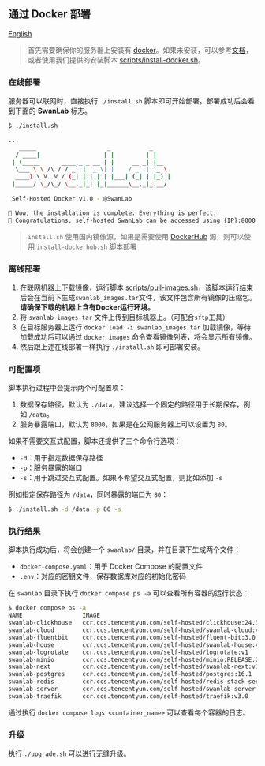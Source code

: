 ## 通过 Docker 部署

[English](./README_EN.md)

> 首先需要确保你的服务器上安装有 [docker](https://docs.docker.com/engine/install/)。如果未安装，可以参考[文档](https://yeasy.gitbook.io/docker_practice/install)，或者使用我们提供的安装脚本 [scripts/install-docker.sh](../scripts/install-docker.sh)。

### 在线部署
服务器可以联网时，直接执行 `./install.sh` 脚本即可开始部署。部署成功后会看到下面的 **SwanLab** 标志。

```bash
$ ./install.sh

...
   _____                    _           _     
  / ____|                  | |         | |    
 | (_____      ____ _ _ __ | |     __ _| |__  
  \___ \ \ /\ / / _` | '_ \| |    / _` | '_ \ 
  ____) \ V  V / (_| | | | | |___| (_| | |_) |
 |_____/ \_/\_/ \__,_|_| |_|______\__,_|_.__/ 
                                              
 Self-Hosted Docker v1.0 - @SwanLab

🎉 Wow, the installation is complete. Everything is perfect.
🥰 Congratulations, self-hosted SwanLab can be accessed using {IP}:8000
```

> `install.sh` 使用国内镜像源，如果是需要使用 [DockerHub](https://hub.docker.com/explore) 源，则可以使用 `install-dockerhub.sh` 脚本部署

### 离线部署

1. 在联网机器上下载镜像，运行脚本 [scripts/pull-images.sh](../scripts/pull-images.sh)，该脚本运行结束后会在当前下生成`swanlab_images.tar`文件，该文件包含所有镜像的压缩包。**请确保下载的机器上含有Docker运行环境。**
2. 将 `swanlab_images.tar` 文件上传到目标机器上。（可配合`sftp`工具）
3. 在目标服务器上运行 `docker load -i swanlab_images.tar` 加载镜像，等待加载成功后可以通过 `docker images` 命令查看镜像列表，将会显示所有镜像。
4. 然后跟上述在线部署一样执行 `./install.sh` 即可部署安装。

### 可配置项

脚本执行过程中会提示两个可配置项：

1. 数据保存路径，默认为 `./data`，建议选择一个固定的路径用于长期保存，例如 `/data`。
2. 服务暴露端口，默认为 `8000`，如果是在公网服务器上可以设置为 `80`。

如果不需要交互式配置，脚本还提供了三个命令行选项：

- `-d`：用于指定数据保存路径
- `-p`：服务暴露的端口
- `-s`：用于跳过交互式配置。如果不希望交互式配置，则比如添加 `-s`

例如指定保存路径为 `/data`，同时暴露的端口为 `80`：

```bash
$ ./install.sh -d /data -p 80 -s
```

### 执行结果

脚本执行成功后，将会创建一个 `swanlab/` 目录，并在目录下生成两个文件：

- `docker-compose.yaml`：用于 Docker Compose 的配置文件
- `.env`：对应的密钥文件，保存数据库对应的初始化密码

在 `swanlab` 目录下执行 `docker compose ps -a` 可以查看所有容器的运行状态：

```bash
$ docker compose ps -a                                                                                                                                                                (base) 
NAME                 IMAGE                                                                   COMMAND                  SERVICE          CREATED          STATUS                    PORTS
swanlab-clickhouse   ccr.ccs.tencentyun.com/self-hosted/clickhouse:24.3                      "/entrypoint.sh"         clickhouse       22 minutes ago   Up 22 minutes (healthy)   8123/tcp, 9000/tcp, 9009/tcp
swanlab-cloud        ccr.ccs.tencentyun.com/self-hosted/swanlab-cloud:v1                     "/docker-entrypoint.…"   swanlab-cloud    22 minutes ago   Up 21 minutes             80/tcp
swanlab-fluentbit    ccr.ccs.tencentyun.com/self-hosted/fluent-bit:3.0                       "/fluent-bit/bin/flu…"   fluent-bit       22 minutes ago   Up 22 minutes             2020/tcp
swanlab-house        ccr.ccs.tencentyun.com/self-hosted/swanlab-house:v1                     "./app"                  swanlab-house    22 minutes ago   Up 21 minutes (healthy)   3000/tcp
swanlab-logrotate    ccr.ccs.tencentyun.com/self-hosted/logrotate:v1                         "/sbin/tini -- /usr/…"   logrotate        22 minutes ago   Up 22 minutes             
swanlab-minio        ccr.ccs.tencentyun.com/self-hosted/minio:RELEASE.2025-02-28T09-55-16Z   "/usr/bin/docker-ent…"   minio            22 minutes ago   Up 22 minutes (healthy)   9000/tcp
swanlab-next         ccr.ccs.tencentyun.com/self-hosted/swanlab-next:v1                      "docker-entrypoint.s…"   swanlab-next     22 minutes ago   Up 21 minutes             3000/tcp
swanlab-postgres     ccr.ccs.tencentyun.com/self-hosted/postgres:16.1                        "docker-entrypoint.s…"   postgres         22 minutes ago   Up 22 minutes (healthy)   5432/tcp
swanlab-redis        ccr.ccs.tencentyun.com/self-hosted/redis-stack-server:7.2.0-v15         "/entrypoint.sh"         redis            22 minutes ago   Up 22 minutes (healthy)   6379/tcp
swanlab-server       ccr.ccs.tencentyun.com/self-hosted/swanlab-server:v1                    "docker-entrypoint.s…"   swanlab-server   22 minutes ago   Up 21 minutes (healthy)   3000/tcp
swanlab-traefik      ccr.ccs.tencentyun.com/self-hosted/traefik:v3.0                         "/entrypoint.sh trae…"   traefik          22 minutes ago   Up 22 minutes (healthy)   0.0.0.0:8000->80/tcp, [::]:8000->80/tcp
```

通过执行 `docker compose logs <container_name>` 可以查看每个容器的日志。

### 升级

执行 `./upgrade.sh` 可以进行无缝升级。